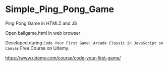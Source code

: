 # Simple_Ping_Pong_Game
Ping Pong Game in HTML5 and JS

Open ballgame.html in web browser

Developed during `Code Your First Game: Arcade Classic in JavaScript on Canvas` Free Course on Udemy.

https://www.udemy.com/course/code-your-first-game/
